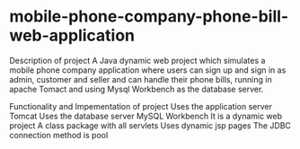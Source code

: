 # mobile-phone-company-phone-bill-web-application

Description of project
A Java dynamic web project which simulates a mobile phone company application where users can sign up and sign in as admin, customer and seller and can handle their phone bills, running in apache Tomact and using Mysql Workbench as the database server.

Functionality and Impementation of project
Uses the application server Tomcat
Uses the database server MySQL Workbench
It is a dynamic web project
A class package with all servlets
Uses dynamic jsp pages
The JDBC connection method is pool
